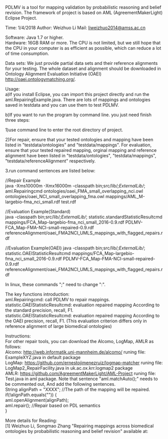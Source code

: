 PDLMV is a tool for mapping validation by probabilistic reasoning and belief revision. The framework of project is based on AML (AgreementMakerLight) Eclipse Project.

Time: 1/4/2018  Author: Weizhuo Li   Mail: liweizhuo2014@amss.ac.cn 

Software: Java 1.7 or higher.   
Hardware: 16GB RAM or more. The CPU is not limited, but we still hope that the CPU in your computer is as efficient as possible, which can reduce a lot of time consumption. 

Data sets: We just provide partial data sets and their reference alignments for your testing. The whole dataset and alignment should be downloaded in Ontology Alignment Evaluation Initiative (OAEI) http://oaei.ontologymatching.org/.

Usage:   
a)If you install Eclipse, you can import this project directly and run the aml.RepairingExample.java. There are lots of mappings and ontologies saved in testdata and you can use them to test PDLMV.

b)If you want to run the program by command line. you just need finish three steps:

1)use command line to enter the root directory of project. 

2)For repair, ensure that your tested ontologies and mapping have been listed in "testdata/ontologies" and "testdata/mappings". For evaluation, ensure that your tested repaired mapping, orginal mapping and reference alignment have been listed in "testdata/ontologies", "testdata/mappings", "testdata/referenceAlignment" respectively.

3.run command sentences are listed below:
 
//Repair Example   
java -Xms10000m -Xmx16000m -classpath bin;src/lib/*;ExternalLib/*; aml.Repairingcmd ontologies/oaei_FMA_small_overlapping_nci.owl ontologies/oaei_NCI_small_overlapping_fma.owl mappings/AML_M-largebio-fma_nci_small.rdf test.rdf

//Evaluation Example(Standard)    
java -classpath bin;src/lib/*;ExternalLib/*; statistic.standardStatisticResultcmd mappings/FCA_Map-largebio-fma_nci_small_2016-0.9.rdf PDLMV-FCA_Map-FMA-NCI-small-repaired-0.9.rdf referenceAlignment/oaei_FMA2NCI_UMLS_mappings_with_flagged_repairs.rdf

//Evaluation Example(OAEI)
java -classpath bin;src/lib/*;ExternalLib/*; statistic.OAEIStatisticResultcmd mappings/FCA_Map-largebio-fma_nci_small_2016-0.9.rdf PDLMV-FCA_Map-FMA-NCI-small-repaired-0.9.rdf referenceAlignment/oaei_FMA2NCI_UMLS_mappings_with_flagged_repairs.rdf

In linux, these commands ";" need to change ":".

The key functions introduction:  
aml.Repairingcmd: call PDLMV to repair mappings.    
statistic.OAEIStatisticResultcmd: evaluation repaired mapping According to the standard precision, recall, F1.    
statistic.OAEIStatisticResultcmd: evaluation repaired mapping According to the OAEI precision, recall, F1.  (This evaluation criterion differs only in reference alignment of large biomedical ontologies)   

Instructions:    
For other repair tools, you can download the Alcomo, LogMap, AMLR as follows:  
Alcomo: http://web.informatik.uni-mannheim.de/alcomo/   runing file: ExampleXYZ.java in default package  
LogMap: https://github.com/ernestojimenezruiz/logmap-matcher  runing file: LogMap2_RepairFacility.java in uk.ac.ox.krr.logmap2 package  
AMLR: https://github.com/AgreementMakerLight/AML-Project  runing file: Test.java in aml package. Note that sentence "aml.matchAuto();" needs to be commented out, And add the following sentences.   
String alignPath = "XXXX"; //The path of the mapping will be repaired.   
if(!alignPath.equals(""))  {  
	aml.openAlignment(alignPath);  
	aml.repair();  //Repair based on PDL semantics    	
}  
    
More details for Reading:   
[1] Weizhuo Li, Songmao Zhang "Repairing mappings across biomedical ontologies by probabilistic reasoning and belief revision" available at: